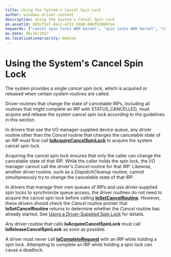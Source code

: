 ```yaml
---
title: Using the System's Cancel Spin Lock
author: windows-driver-content
description: Using the System's Cancel Spin Lock
ms.assetid: dd3cf1e7-8ecc-4721-9160-86bf928687e4
keywords: ["cancel spin locks WDK kernel", "spin locks WDK kernel", "system cancel spin locks WDK kernel", "STATUS_CANCELLED"]
ms.date: 06/16/2017
ms.localizationpriority: medium
---
```


# Using the System's Cancel Spin Lock





The system provides a single *cancel spin lock*, which is acquired or released when certain system routines are called.

Driver routines that change the state of cancelable IRPs, including all routines that might complete an IRP with STATUS\_CANCELLED, must acquire and release the system cancel spin lock according to the guidelines in this section.

In drivers that use the I/O manager-supplied device queue, any driver routine other than the *Cancel* routine that changes the cancelable state of an IRP must first call [**IoAcquireCancelSpinLock**](https://msdn.microsoft.com/library/windows/hardware/ff548196) to acquire the system cancel spin lock.

Acquiring the cancel spin lock ensures that only the caller can change the cancelable state of that IRP. While the caller holds the spin lock, the I/O manager cannot call the driver's *Cancel* routine for that IRP. Likewise, another driver routine, such as a *DispatchCleanup* routine, cannot simultaneously try to change the cancelable state of that IRP.

In drivers that manage their own queues of IRPs and use driver-supplied spin locks to synchronize queue access, the driver routines do not need to acquire the cancel spin lock before calling [**IoSetCancelRoutine**](https://msdn.microsoft.com/library/windows/hardware/ff549674). However, these drivers should check the *Cancel* routine pointer that **IoSetCancelRoutine** returns to determine whether the *Cancel* routine has already started. See [Using a Driver-Supplied Spin Lock](using-a-driver-supplied-spin-lock.md) for details.

Any driver routine that calls **IoAcquireCancelSpinLock** must call **IoReleaseCancelSpinLock** as soon as possible.

A driver must never call [**IoCompleteRequest**](https://msdn.microsoft.com/library/windows/hardware/ff548343) with an IRP while holding a spin lock. Attempting to complete an IRP while holding a spin lock can cause a deadlock.

 

 




